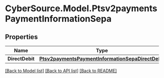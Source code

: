 # CyberSource.Model.Ptsv2paymentsPaymentInformationSepa
## Properties

Name | Type | Description | Notes
------------ | ------------- | ------------- | -------------
**DirectDebit** | [**Ptsv2paymentsPaymentInformationSepaDirectDebit**](Ptsv2paymentsPaymentInformationSepaDirectDebit.md) |  | [optional] 

[[Back to Model list]](../README.md#documentation-for-models) [[Back to API list]](../README.md#documentation-for-api-endpoints) [[Back to README]](../README.md)

